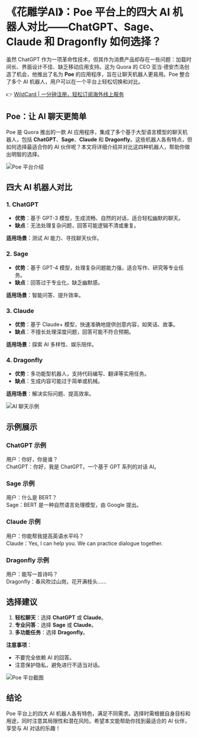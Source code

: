 # 《花雕学AI》：Poe 平台上的四大 AI 机器人对比——ChatGPT、Sage、Claude 和 Dragonfly 如何选择？

虽然 ChatGPT 作为一项革命性技术，但其作为消费产品却存在一些问题：加载时间长、界面设计不佳、缺乏移动应用支持。这为 Quora 的 CEO 亚当·德安杰洛创造了机会，他推出了名为 **Poe** 的应用程序，旨在让聊天机器人更易用。Poe 整合了多个 AI 机器人，用户可以在一个平台上轻松切换和对比。

👉 [WildCard | 一分钟注册，轻松订阅海外线上服务](https://bbtdd.com/WildCard)

## Poe：让 AI 聊天更简单

Poe 是 Quora 推出的一款 AI 应用程序，集成了多个基于大型语言模型的聊天机器人，包括 **ChatGPT**、**Sage**、**Claude** 和 **Dragonfly**。这些机器人各有特点，但如何选择最适合你的 AI 伙伴呢？本文将详细介绍并对比这四种机器人，帮助你做出明智的选择。

![Poe 平台介绍](https://bbtdd.com/img/553636801835.webp)

## 四大 AI 机器人对比

### 1. ChatGPT
- **优势**：基于 GPT-3 模型，生成流畅、自然的对话，适合轻松幽默的聊天。
- **缺点**：无法处理复杂问题，回答可能逻辑不清或重复。

**适用场景**：测试 AI 能力、寻找聊天伙伴。

### 2. Sage
- **优势**：基于 GPT-4 模型，处理复杂问题能力强，适合写作、研究等专业任务。
- **缺点**：回答过于专业化，缺乏幽默感。

**适用场景**：智能问答、提升效率。

### 3. Claude
- **优势**：基于 Claude+ 模型，快速准确地提供创意内容，如笑话、故事。
- **缺点**：不擅长处理深度问题，回答可能不符合预期。

**适用场景**：探索 AI 多样性、娱乐陪伴。

### 4. Dragonfly
- **优势**：多功能型机器人，支持代码编写、翻译等实用任务。
- **缺点**：生成内容可能过于简单或机械。

**适用场景**：解决实际问题、提高效率。

![AI 聊天示例](https://bbtdd.com/img/7140468961.webp)

## 示例展示

### ChatGPT 示例
用户：你好，你是谁？  
ChatGPT：你好，我是 ChatGPT，一个基于 GPT 系列的对话 AI。

### Sage 示例
用户：什么是 BERT？  
Sage：BERT 是一种自然语言处理模型，由 Google 提出。

### Claude 示例
用户：你能帮我提高英语水平吗？  
Claude：Yes, I can help you. We can practice dialogue together.

### Dragonfly 示例
用户：能写一首诗吗？  
Dragonfly：春风吹过山岗，花开满枝头……

## 选择建议

1. **轻松聊天**：选择 **ChatGPT** 或 **Claude**。  
2. **专业问答**：选择 **Sage** 或 **Claude**。  
3. **多功能任务**：选择 **Dragonfly**。

**注意事项**：  
- 不要完全依赖 AI 的回答。  
- 注意保护隐私，避免进行不适当对话。

![Poe 平台截图](https://bbtdd.com/img/645300947666.webp)

## 结论

Poe 平台上的四大 AI 机器人各有特色，满足不同需求。选择时需根据自身目标和用途，同时注意其局限性和潜在风险。希望本文能帮助你找到最适合的 AI 伙伴，享受与 AI 对话的乐趣！